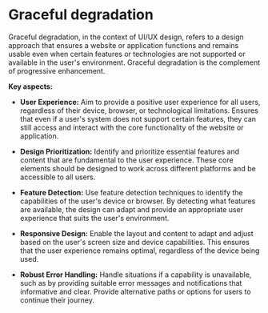 # Graceful degradation

Graceful degradation, in the context of UI/UX design, refers to a design approach that ensures a website or application functions and remains usable even when certain features or technologies are not supported or available in the user's environment. Graceful degradation is the complement of progressive enhancement.

**Key aspects:**

* **User Experience:** Aim to provide a positive user experience for all users, regardless of their device, browser, or technological limitations. Ensures that even if a user's system does not support certain features, they can still access and interact with the core functionality of the website or application.

* **Design Prioritization:** Identify and prioritize essential features and content that are fundamental to the user experience. These core elements should be designed to work across different platforms and be accessible to all users.

* **Feature Detection:** Use feature detection techniques to identify the capabilities of the user's device or browser. By detecting what features are available, the design can adapt and provide an appropriate user experience that suits the user's environment.

* **Responsive Design:** Enable the layout and content to adapt and adjust based on the user's screen size and device capabilities. This ensures that the user experience remains optimal, regardless of the device being used.

* **Robust Error Handling:** Handle situations if a capability is unavailable, such as by providing suitable error messages and notifications that informative and clear. Provide alternative paths or options for users to continue their journey.
